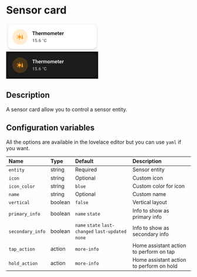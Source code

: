 # Sensor card

![Sensor light](../images/sensor-light.png)
![Sensor dark](../images/sensor-dark.png)

## Description

A sensor card allow you to control a sensor entity.

## Configuration variables

All the options are available in the lovelace editor but you can use `yaml` if you want.

| Name             | Type    | Default                                             | Description                              |
| :--------------- | :------ | :-------------------------------------------------- | :--------------------------------------- |
| `entity`         | string  | Required                                            | Sensor entity                            |
| `icon`           | string  | Optional                                            | Custom icon                              |
| `icon_color`     | string  | `blue`                                              | Custom color for icon                    |
| `name`           | string  | Optional                                            | Custom name                              |
| `vertical`       | boolean | `false`                                             | Vertical layout                          |
| `primary_info`   | boolean | `name` `state`                                      | Info to show as primary info             |
| `secondary_info` | boolean | `name` `state` `last-changed` `last-updated` `none` | Info to show as secondary info           |
| `tap_action`     | action  | `more-info`                                         | Home assistant action to perform on tap  |
| `hold_action`    | action  | `more-info`                                         | Home assistant action to perform on hold |
